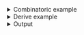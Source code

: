 <details><summary>Combinatoric example</summary>

```no_run
#[derive(Debug, Clone)]
pub struct Options {
    point: Vec<Point>,
    rotate: bool,
}

#[derive(Debug, Clone)]
struct Point {
    point: (),
    x: usize,
    y: usize,
    z: f64,
}

fn point() -> impl Parser<Point> {
    let point = short('p')
        .long("point")
        .help("Point coordinates")
        .req_flag(());
    let x = positional::<usize>("X").help("X coordinate of a point");
    let y = positional::<usize>("Y").help("Y coordinate of a point");
    let z = positional::<f64>("Z").help("Height of a point above the plane");
    construct!(Point { point, x, y, z }).adjacent()
}

pub fn options() -> OptionParser<Options> {
    let rotate = short('r')
        .long("rotate")
        .help("Face the camera towards the first point")
        .switch();
    let point = point().many();
    construct!(Options { point, rotate }).to_options()
}
```

</details>
<details><summary>Derive example</summary>

```no_run
#[derive(Debug, Clone, Bpaf)]
#[bpaf(options)]
pub struct Options {
    #[bpaf(external, many)]
    point: Vec<Point>,
    #[bpaf(short, long)]
    /// Face the camera towards the first point
    rotate: bool,
}

#[derive(Debug, Clone, Bpaf)]
#[bpaf(adjacent)]
struct Point {
    #[bpaf(short, long)]
    /// Point coordinates
    point: (),
    #[bpaf(positional("X"))]
    /// X coordinate of a point
    x: usize,
    #[bpaf(positional("Y"))]
    /// Y coordinate of a point
    y: usize,
    #[bpaf(positional("Z"))]
    /// Height of a point above the plane
    z: f64,
}
```

</details>
<details><summary>Output</summary>

Fields can have different types, including `Option` or `Vec`, in this example they are two
`usize` and one `f64`.


<div class='bpaf-doc'>
$ app --help<br>
<p><b>Usage</b>: <tt><b>app</b></tt> [<tt><b>-p</b></tt> <tt><i>X</i></tt> <tt><i>Y</i></tt> <tt><i>Z</i></tt>]... [<tt><b>-r</b></tt>]</p><p><div>
<b>Available options:</b></div><dl><tt><b>-p</b></tt> <tt><i>X</i></tt> <tt><i>Y</i></tt> <tt><i>Z</i></tt><dt><tt><b>-p</b></tt>, <tt><b>--point</b></tt></dt>
<dd>Point coordinates</dd>
<dt><tt><i>X</i></tt></dt>
<dd>X coordinate of a point</dd>
<dt><tt><i>Y</i></tt></dt>
<dd>Y coordinate of a point</dd>
<dt><tt><i>Z</i></tt></dt>
<dd>Height of a point above the plane</dd>
<p></p><dt><tt><b>-r</b></tt>, <tt><b>--rotate</b></tt></dt>
<dd>Face the camera towards the first point</dd>
<dt><tt><b>-h</b></tt>, <tt><b>--help</b></tt></dt>
<dd>Prints help information</dd>
</dl>
</p>
<style>
div.bpaf-doc {
    padding: 14px;
    background-color:var(--code-block-background-color);
    font-family: "Source Code Pro", monospace;
    margin-bottom: 0.75em;
}
div.bpaf-doc dt { margin-left: 1em; }
div.bpaf-doc dd { margin-left: 3em; }
div.bpaf-doc dl { margin-top: 0; padding-left: 1em; }
div.bpaf-doc  { padding-left: 1em; }
</style>
</div>


flag `--point` takes 3 positional arguments: two integers for X and Y coordinates and one floating point for height, order is
important, switch `--rotate` can go on either side of it


<div class='bpaf-doc'>
$ app --rotate --point 10 20 3.1415<br>
Options { point: [Point { point: (), x: 10, y: 20, z: 3.1415 }], rotate: true }
</div>


parser accepts multiple points, they must not interleave


<div class='bpaf-doc'>
$ app --point 10 20 3.1415 --point 1 2 0.0<br>
Options { point: [Point { point: (), x: 10, y: 20, z: 3.1415 }, Point { point: (), x: 1, y: 2, z: 0.0 }], rotate: false }
</div>


`--rotate` can't go in the middle of the point definition as the parser expects the second item


<div class='bpaf-doc'>
$ app --point 10 20 --rotate 3.1415<br>
Expected <tt><i>Z</i></tt>, got <b>--rotate</b>. Pass <tt><b>--help</b></tt> for usage information
<style>
div.bpaf-doc {
    padding: 14px;
    background-color:var(--code-block-background-color);
    font-family: "Source Code Pro", monospace;
    margin-bottom: 0.75em;
}
div.bpaf-doc dt { margin-left: 1em; }
div.bpaf-doc dd { margin-left: 3em; }
div.bpaf-doc dl { margin-top: 0; padding-left: 1em; }
div.bpaf-doc  { padding-left: 1em; }
</style>
</div>

</details>